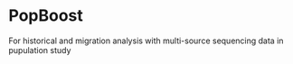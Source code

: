# PopBoost
For historical and migration analysis with multi-source sequencing data in pupulation study
